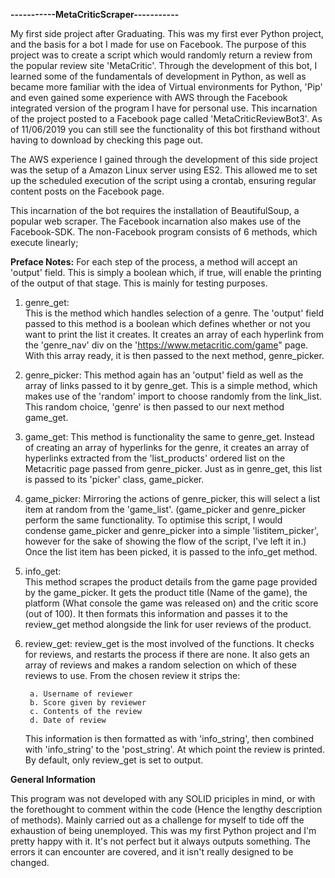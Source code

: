 **-----------MetaCriticScraper-----------**

My first side project after Graduating. This was my first ever Python project, and the basis for a bot I made for use on Facebook. 
The purpose of this project was to create a script which would randomly return a review from the popular review site 'MetaCritic'.
Through the development of this bot, I learned some of the fundamentals of development in Python, as well as became more familiar with
the idea of Virtual environments for Python, 'Pip' and even gained some experience with AWS through the Facebook integrated version of the
program I have for personal use. This incarnation of the project posted to a Facebook page called 'MetaCriticReviewBot3'. As of 11/06/2019
you can still see the functionality of this bot firsthand without having to download by checking this page out.

The AWS experience I gained through the development of this side project was the setup of a Amazon Linux server using ES2. This allowed
me to set up the scheduled execution of the script using a crontab, ensuring regular content posts on the Facebook page. 

This incarnation of the bot requires the installation of BeautifulSoup, a popular web scraper. The Facebook incarnation also makes use
of the Facebook-SDK. The non-Facebook program consists of 6 methods, which execute linearly;

**Preface Notes:** 
 For each step of the process, a method will accept an 'output' field. This is simply a boolean which, if true, will enable the printing of the output of that stage. This is mainly for testing purposes. 

  1. genre_get:  
      This is the method which handles selection of a genre. The 'output' field passed to this method is a boolean which defines whether
      or not you want to print the list it creates. It creates an array of each hyperlink from the 'genre_nav' div on the                     'https://www.metacritic.com/game" page. With this array ready, it is then passed to the next method, genre_picker.
      
  2. genre_picker:
      This method again has an 'output' field as well as the array of links passed to it by genre_get. This is a simple method, which         makes use of the 'random' import to choose randomly from the link_list. This random choice, 'genre' is then passed to our next           method game_get.
      
  3. game_get:
      This method is functionality the same to genre_get. Instead of creating an array of hyperlinks for the genre, it creates an array       of hyperlinks extracted from the 'list_products' ordered list on the Metacritic page passed from genre_picker. Just as in               genre_get, this list is passed to its 'picker' class, game_picker. 
      
  4. game_picker:
      Mirroring the actions of genre_picker, this will select a list item at random from the 'game_list'. (game_picker and genre_picker       perform the same functionality. To optimise this script, I would condense game_picker and genre_picker into a simple                     'listitem_picker', however for the sake of showing the flow of the script, I've left it in.) Once the list item has been picked,         it is passed to the info_get method.
      
  5. info_get:    
      This method scrapes the product details from the game page provided by the game_picker. It gets the product title (Name of the           game), the platform (What console the game was released on) and the critic score (out of 100). It then formats this information         and passes it to the review_get method alongside the link for user reviews of the product.
      
  6. review_get:
      review_get is the most involved of the functions. It checks for reviews, and restarts the process if there are none. It also gets       an array of reviews and makes a random selection on which of these reviews to use. From the chosen review it strips the:
      
          a. Username of reviewer
          b. Score given by reviewer
          c. Contents of the review
          d. Date of review
          
      This information is then formatted as with 'info_string', then combined with 'info_string' to the 'post_string'. At which point         the review is printed. By default, only review_get is set to output. 
      
**General Information**

This program was not developed with any SOLID priciples in mind, or with the forethought to comment within the code (Hence the lengthy description of methods). Mainly carried out as a challenge for myself to tide off the exhaustion of being unemployed. This was my first Python project and I'm pretty happy with it. It's not perfect but it always outputs something. The errors it can encounter are covered, and it isn't really designed to be changed. 
      
      
      
      
      
